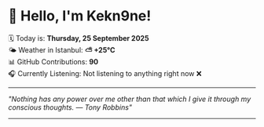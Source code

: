 # 👋 Hello, I'm Kekn9ne!

🗓️ Today is: **Thursday, 25 September 2025**  
🌤️ Weather in Istanbul: **⛅️  +25°C**  
📊 GitHub Contributions: **90**  
🎧 Currently Listening: Not listening to anything right now ❌

---

_"Nothing has any power over me other than that which I give it through my conscious thoughts. — *Tony Robbins*"_

---
